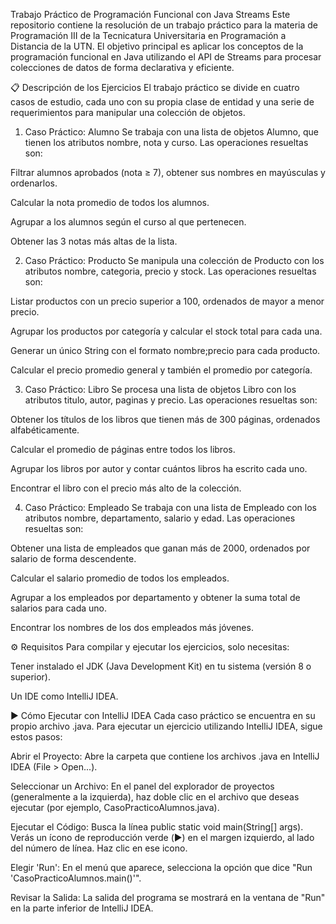 Trabajo Práctico de Programación Funcional con Java Streams
Este repositorio contiene la resolución de un trabajo práctico para la materia de Programación III de la Tecnicatura Universitaria en Programación a Distancia de la UTN. El objetivo principal es aplicar los conceptos de la programación funcional en Java utilizando el API de Streams para procesar colecciones de datos de forma declarativa y eficiente.


📋 Descripción de los Ejercicios
El trabajo práctico se divide en cuatro casos de estudio, cada uno con su propia clase de entidad y una serie de requerimientos para manipular una colección de objetos.

1. Caso Práctico: Alumno
Se trabaja con una lista de objetos Alumno, que tienen los atributos nombre, nota y curso. Las operaciones resueltas son:

Filtrar alumnos aprobados (nota ≥ 7), obtener sus nombres en mayúsculas y ordenarlos.

Calcular la nota promedio de todos los alumnos.

Agrupar a los alumnos según el curso al que pertenecen.

Obtener las 3 notas más altas de la lista.

2. Caso Práctico: Producto
Se manipula una colección de Producto con los atributos nombre, categoria, precio y stock. Las operaciones resueltas son:

Listar productos con un precio superior a 100, ordenados de mayor a menor precio.

Agrupar los productos por categoría y calcular el stock total para cada una.

Generar un único String con el formato nombre;precio para cada producto.

Calcular el precio promedio general y también el promedio por categoría.

3. Caso Práctico: Libro
Se procesa una lista de objetos Libro con los atributos titulo, autor, paginas y precio. Las operaciones resueltas son:

Obtener los títulos de los libros que tienen más de 300 páginas, ordenados alfabéticamente.

Calcular el promedio de páginas entre todos los libros.

Agrupar los libros por autor y contar cuántos libros ha escrito cada uno.

Encontrar el libro con el precio más alto de la colección.

4. Caso Práctico: Empleado
Se trabaja con una lista de Empleado con los atributos nombre, departamento, salario y edad. Las operaciones resueltas son:

Obtener una lista de empleados que ganan más de 2000, ordenados por salario de forma descendente.

Calcular el salario promedio de todos los empleados.

Agrupar a los empleados por departamento y obtener la suma total de salarios para cada uno.

Encontrar los nombres de los dos empleados más jóvenes.

⚙️ Requisitos
Para compilar y ejecutar los ejercicios, solo necesitas:

Tener instalado el JDK (Java Development Kit) en tu sistema (versión 8 o superior).

Un IDE como IntelliJ IDEA.

▶️ Cómo Ejecutar con IntelliJ IDEA
Cada caso práctico se encuentra en su propio archivo .java. Para ejecutar un ejercicio utilizando IntelliJ IDEA, sigue estos pasos:

Abrir el Proyecto: Abre la carpeta que contiene los archivos .java en IntelliJ IDEA (File > Open...).

Seleccionar un Archivo: En el panel del explorador de proyectos (generalmente a la izquierda), haz doble clic en el archivo que deseas ejecutar (por ejemplo, CasoPracticoAlumnos.java).

Ejecutar el Código: Busca la línea public static void main(String[] args). Verás un ícono de reproducción verde (▶️) en el margen izquierdo, al lado del número de línea. Haz clic en ese icono.

Elegir 'Run': En el menú que aparece, selecciona la opción que dice "Run 'CasoPracticoAlumnos.main()'".

Revisar la Salida: La salida del programa se mostrará en la ventana de "Run" en la parte inferior de IntelliJ IDEA.
